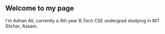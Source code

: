 ## Welcome to my page

I'm Adnan Ali, currently a 4th year B.Tech CSE undergrad studying in NIT Silchar, Assam. 
